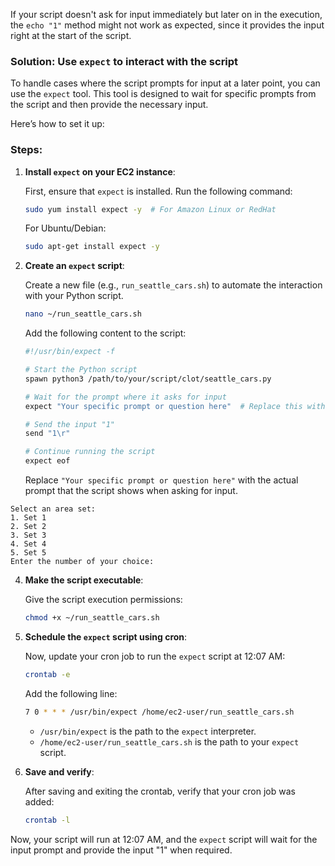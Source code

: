 If your script doesn't ask for input immediately but later on in the execution, the `echo "1"` method might not work as expected, since it provides the input right at the start of the script.

### Solution: Use `expect` to interact with the script

To handle cases where the script prompts for input at a later point, you can use the `expect` tool. This tool is designed to wait for specific prompts from the script and then provide the necessary input.

Here’s how to set it up:

### Steps:

1. **Install `expect` on your EC2 instance**:

   First, ensure that `expect` is installed. Run the following command:

   ```bash
   sudo yum install expect -y  # For Amazon Linux or RedHat
   ```

   For Ubuntu/Debian:

   ```bash
   sudo apt-get install expect -y
   ```

2. **Create an `expect` script**:

   Create a new file (e.g., `run_seattle_cars.sh`) to automate the interaction with your Python script.

   ```bash
   nano ~/run_seattle_cars.sh
   ```

   Add the following content to the script:

   ```bash
   #!/usr/bin/expect -f

   # Start the Python script
   spawn python3 /path/to/your/script/clot/seattle_cars.py

   # Wait for the prompt where it asks for input
   expect "Your specific prompt or question here"  # Replace this with the actual text that the script displays when it asks for input

   # Send the input "1"
   send "1\r"

   # Continue running the script
   expect eof
   ```

   Replace `"Your specific prompt or question here"` with the actual prompt that the script shows when asking for input.

```
Select an area set:
1. Set 1
2. Set 2
3. Set 3
4. Set 4
5. Set 5
Enter the number of your choice:
```

4. **Make the script executable**:

   Give the script execution permissions:

   ```bash
   chmod +x ~/run_seattle_cars.sh
   ```

5. **Schedule the `expect` script using cron**:

   Now, update your cron job to run the `expect` script at 12:07 AM:

   ```bash
   crontab -e
   ```

   Add the following line:

   ```bash
   7 0 * * * /usr/bin/expect /home/ec2-user/run_seattle_cars.sh
   ```

   - `/usr/bin/expect` is the path to the `expect` interpreter.
   - `/home/ec2-user/run_seattle_cars.sh` is the path to your `expect` script.

6. **Save and verify**:

   After saving and exiting the crontab, verify that your cron job was added:

   ```bash
   crontab -l
   ```

Now, your script will run at 12:07 AM, and the `expect` script will wait for the input prompt and provide the input "1" when required.
